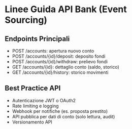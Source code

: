 # Linee Guida API Bank (Event Sourcing)

## Endpoints Principali
- POST /accounts: apertura nuovo conto
- POST /accounts/{id}/deposit: deposito fondi
- POST /accounts/{id}/withdraw: prelievo fondi
- GET /accounts/{id}: dettaglio conto (saldo, storico)
- GET /accounts/{id}/history: storico movimenti

## Best Practice API
- Autenticazione JWT o OAuth2
- Rate limiting e logging
- Webhook per notifiche (es. proposta prestito)
- API pubblica per dati di conto (solo lettura, audit)
- Versionamento API 
